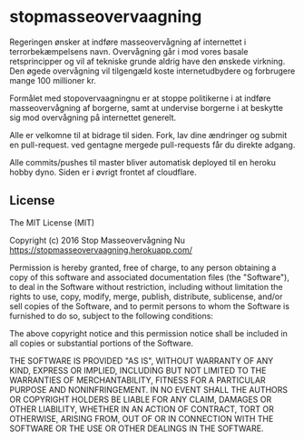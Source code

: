 # stopmasseovervaagning
Regeringen ønsker at indføre masseovervågning af internettet i terrorbekæmpelsens navn. Overvågning går i mod vores basale retsprincipper og vil af tekniske grunde aldrig have den ønskede virkning. Den øgede overvågning vil tilgengæld koste internetudbydere og forbrugere mange 100 millioner kr.

Formålet med stopovervaagningnu er at stoppe politikerne i at indføre masseovervågning af borgerne, samt at undervise borgerne i at beskytte sig mod overvågning på internettet generelt.

Alle er velkomne til at bidrage til siden. Fork, lav dine ændringer og submit en pull-request. ved gentagne mergede pull-requests får du direkte adgang.

Alle commits/pushes til master bliver automatisk deployed til en heroku hobby dyno. Siden er i øvrigt frontet af cloudflare.

## License
The MIT License (MIT)

Copyright (c) 2016 Stop Masseovervågning Nu https://stopmasseovervaagning.herokuapp.com/

Permission is hereby granted, free of charge, to any person obtaining a copy
of this software and associated documentation files (the "Software"), to deal
in the Software without restriction, including without limitation the rights
to use, copy, modify, merge, publish, distribute, sublicense, and/or sell
copies of the Software, and to permit persons to whom the Software is
furnished to do so, subject to the following conditions:

The above copyright notice and this permission notice shall be included in
all copies or substantial portions of the Software.

THE SOFTWARE IS PROVIDED "AS IS", WITHOUT WARRANTY OF ANY KIND, EXPRESS OR
IMPLIED, INCLUDING BUT NOT LIMITED TO THE WARRANTIES OF MERCHANTABILITY,
FITNESS FOR A PARTICULAR PURPOSE AND NONINFRINGEMENT. IN NO EVENT SHALL THE
AUTHORS OR COPYRIGHT HOLDERS BE LIABLE FOR ANY CLAIM, DAMAGES OR OTHER
LIABILITY, WHETHER IN AN ACTION OF CONTRACT, TORT OR OTHERWISE, ARISING FROM,
OUT OF OR IN CONNECTION WITH THE SOFTWARE OR THE USE OR OTHER DEALINGS IN
THE SOFTWARE.
